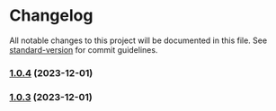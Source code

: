 # Changelog

All notable changes to this project will be documented in this file. See [standard-version](https://github.com/conventional-changelog/standard-version) for commit guidelines.

### [1.0.4](https://github.com/vvvliqian917/generate-build-info/compare/v1.0.3...v1.0.4) (2023-12-01)

### [1.0.3](https://github.com/vvvliqian917/generate-build-info/compare/v1.0.2...v1.0.3) (2023-12-01)
